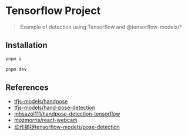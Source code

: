 # Tensorflow Project
> Example of detection using Tensorflow and @tensorflow-models/*

## Installation
```sh
pnpm i

pnpm dev
```

## References
- [tfjs-models/handpose](https://github.com/tensorflow/tfjs-models/tree/master/handpose)
- [tfjs-models/hand-pose-detection](https://github.com/tensorflow/tfjs-models/tree/master/hand-pose-detection)
- [mhsazol111/handpose-detection-tensorflow](https://github.com/mhsazol111/handpose-detection-tensorflow)
- [mozmorris/react-webcam](https://github.com/mozmorris/react-webcam)
- [动作捕捉tensorflow-models/pose-detection](https://www.jianshu.com/p/9c0772dc115a)